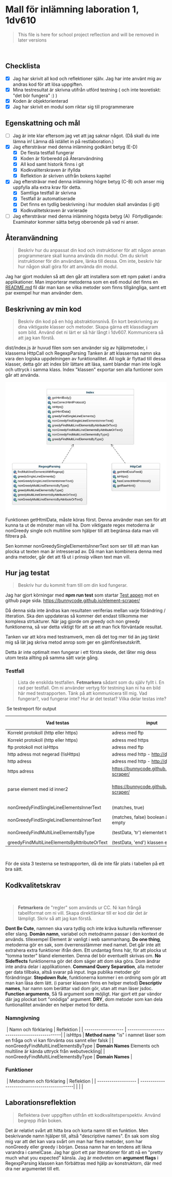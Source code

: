 # Mall för inlämning laboration 1, 1dv610

> This file is here for school project reflection and will be removed in later versions

​
## Checklista
  - [x] Jag har skrivit all kod och reflektioner själv. Jag har inte använt mig av andras kod för att lösa uppgiften.
  - [x] Mina testresultat är skrivna utifrån utförd testning ( och inte teoretiskt: "det bör fungera" :) )
  - [x] Koden är objektorienterad
  - [x] Jag har skrivit en modul som riktar sig till programmerare
​
## Egenskattning och mål
  - [ ] Jag är inte klar eftersom jag vet att jag saknar något. (Då skall du inte lämna in! Lämna då istället in på restlaboration.)
  - [x] Jag eftersträvar med denna inlämning godkänt betyg (E-D)
    - [x] De flesta testfall fungerar
    - [x] Koden är förberedd på Återanvändning
    - [x] All kod samt historik finns i git 
    - [x] Kodkvaliterskraven är ifyllda
    - [x] Reflektion är skriven utifrån bokens kapitel 
  - [x] Jag eftersträvar med denna inlämning högre betyg (C-B) och anser mig uppfylla alla extra krav för detta. 
    - [x] Samtliga testfall är skrivna    
    - [x] Testfall är automatiserade
    - [x] Det finns en tydlig beskrivning i hur modulen skall användas (i git)
    - [x] Kodkvalitetskraven är varierade 
  - [ ] Jag eftersträvar med denna inlämning högsta betyg (A) 
​
Förtydligande: Examinator kommer sätta betyg oberoende på vad ni anser. 
​
## Återanvändning
>Beskriv hur du anpassat din kod och instruktioner för att någon annan programmerare skall kunna använda din modul. Om du skrivit instruktioner för din användare, länka till dessa. Om inte, beskriv här hur någon skall göra för att använda din modul.


Jag har gjort modulen så att den går att installera som ett npm paket i andra applikationer.
Man importerar metoderna som en es6 modul det finns en [README.md](https://github.com/BunnyCode/element-scraper/blob/main/README.md) fil där man kan se vilka metoder som finns tillgängliga, samt ett par exempel hur man använder dem.
​
## Beskrivning av min kod
>Beskriv din kod på en hög abstraktionsnivå. En kort beskrivning av dina viktigaste klasser och metoder. Skapa gärna ett klassdiagram som bild. Använd det ni lärt er så här långt i 1dv607. Kommunicera så att jag kan förstå.

dist/index.js är huvud filen som sen använder sig av hjälpmetoder, i klasserna HttpCall och RegexpParsing
Tanken är att klassernas namn ska vara den logiska uppdelningen av funktionallitet. All logik är flyttad till dessa klasser, detta gör att index blir lättare att läsa, samt blandar man inte logik och uttryck i samma klass.
Index "klassen" exportar sen alla funtioner som går att använda.

![Klass diagram](class-diagram.jpeg)

Funktionen getHtmlData, måste köras först. Denna använder man sen för att kunna ta ut de mönster man vill ha.
Dom viktigaste regex metoderna är nonGreedy single och multiline som hjälper till att begränsa data man vill filtrera på.

Sen kommer nonGreedySingleElementsInnerText som ser till att man kan plocka ut texten man är intresserad av. Då man kan kombinera denna med andra metoder, går det att få ut i prinsip vilken text man vill.
​
## Hur jag testat
>Beskriv hur du kommit fram till om din kod fungerar.
​

Jag har gjort körningar med **npm run test** som startar [Test appen](https://github.com/BunnyCode/element-scraper/tree/main/function-test-app) mot en github page sida.
https://bunnycode.github.io/element-scraper/

Då denna sida inte ändras kan resultaten veriferias mellan varje förändring / itteration. Ska den uppdateras så kommer det endast tillkomma mer komplexa strtukturer.
När jag gjorde om greedy och non greedy funktionerna, så var detta viktigt för att se att man fick förväntade resultat.

Tanken var att köra med testramverk, men då det tog mer tid än jag tänkt mig så lät jag skriva metod anrop som ger en gämförelseutskrift.

Detta är inte optimalt men fungerar i ett första skede, det låter mig dess utom testa allting på samma sätt varje gång.

### Testfall
>Lista de enskilda testfallen. **Fetmarkera** sådant som du själv fyllt i. En rad per testfall. Om ni använder vertyg för testning kan ni ha en bild här med testrapporten. Tänk på att kommunicera till mig. Vad fungerar?, vad fungerar inte? Hur är det testat? Vilka delar testas inte?

​
Se testreport för output

| Vad testas                                  | input                                         | output        | utfall PASS/FAIL |
| ------------------------------------------- | --------------------------------------------- | ------------- | ---------------- |
| Korrekt protokoll (http eller https)        | adress med ftp                                | false         | PASS             |
| Korrekt protokoll (http eller https)        | adress med https                              | true          | PASS             |
| ftp protokoll mot isHttps                   | adress med ftp                                | false         | PASS             |
| http adress mot negerad (!isHttps)          | adress med http - http://dummy.com            | true          | PASS             |
| http adress                                 | adress med http - http://dummy.com            | false         | PASS             |
| https adress                                | https://bunnycode.github.io/element-scraper/  | true          | PASS             |
| parse element med id inner2                 | https://bunnycode.github.io/element-scraper/  | \<div id='inner2' class='di2'\>This is inner 2\</div\>\</div\>          | PASS             |
| nonGreedyFindSingleLineElementsInnerText    | (matches, true)                               | [ 'This is inner 2', '' ]          | PASS             |
| nonGreedyFindSingleLineElementsInnerText    | (matches, false) boolean är find empty        | [ 'This is inner 2' ]          | PASS             |
| nonGreedyFindMultiLineElementsByType        | (testData, 'tr')  elementet tr                | array med TR element | PASS             |
| greedyFindMultiLineElementsByAttributeOrText| (testData, 'end')  klassen end                | array med div        | PASS             |
​

För de sista 3 testerna se testrapporten, då de inte får plats i tabellen på ett bra sätt.
​
## Kodkvalitetskrav
​
>**Fetmarkera** de "regler" som används ur CC. Ni kan frångå tabellformat om ni vill. Skapa direktlänkar till er kod där det är lämpligt. Skriv så att jag kan förstå.
​

**Dont Be Cute**, namnen ska vara tydlig och inte kräva kulturella refferenser eller slang.
**Domän namn**, variabel och metodnamn passar i den kontext de används. tillexempel Element är vanligt i web sammanhang.
**Do one thing**, metoderna gör en sak, som överrensstämmer med namet. Det går inte att extrahera extra funktioner ifrån dem.
Ett undantag finns här, för att plocka ut "tomma texter" bland elementen. Denna del bör eventuellt skrivas om.
**No Sideffects** funktionerna gör det dom säger att dom ska göra. Dom ändrar inte andra delar i applikationen.
**Command Query Separation**, alla metoder ger data tillbaka, altså svarar på input. Inga publika metoder gör förändringar.
**Stepdown Rule**, funktionerna kommer i en ordning som gör att man kan läsa dem lätt. (i parser klassen finns en helper metod)
**Descriptiv names**, har namn som berättar vad dom gör, utan att man läser jsdoc.
**Function arguments**, Så få argument som möjligt. Har gjort ett par vändor där jag plockat bort "onödiga" argument.
**DRY**, dom metoder som kan dela funtionallitet använder en helper metod för detta.

### Namngivning
​
| Namn och förklaring  | Reflektion                                   |
| -------------------  | ---------------------------------------------|
| isHttps                                 | **Method name** "is" i namnet läser som en fråga och vi kan förvänta oss sannt eller falsk |
| nonGreedyFindMultiLineElementsByType    | **Domain Names** Elements och multiline är kända uttryck från webutveckling|
| nonGreedyFindMultiLineElementsByType    | **Domain Names** |
​
### Funktioner
​
| Metodnamn och förklaring  | Reflektion                                   |
| -------------------  | ---------------------------------------------|
|                      |                                              |
​
## Laborationsreflektion
> Reflektera över uppgiften utifrån ett kodkvalitetsperspektiv. Använd begrepp ifrån boken. 

Det är relativt svårt att hitta bra och korta namn till en funktion. Men beskrivande namn hjälper till, altså "descriptive names".
En sak som slog mig var att det kan vara svårt om man har flera metoder, som har nonGreedy eller greedy i början.
Dessa namn har en tendens att likna varandra i camelCase. Jag har gjort ett par itterationer för att nå en "pretty much what you expected" känsla.
Jag är medveten om **argument flags** i RegexpParsing klassen kan förbättras med hjälp av konstruktorn, där med dra ner argumentet till ett.